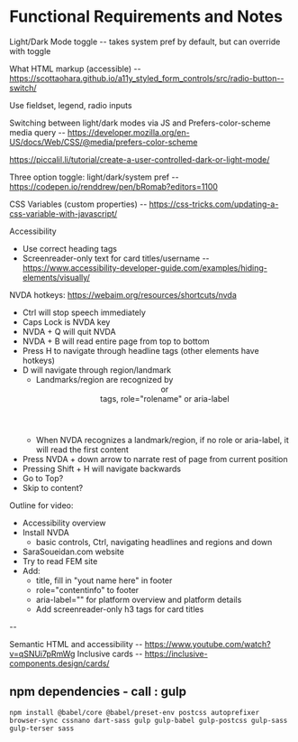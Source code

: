 # Functional Requirements and Notes

Light/Dark Mode toggle -- takes system pref by default, but can override with toggle

What HTML markup (accessible) -- https://scottaohara.github.io/a11y_styled_form_controls/src/radio-button--switch/

Use fieldset, legend, radio inputs

Switching between light/dark modes via JS and Prefers-color-scheme media query -- https://developer.mozilla.org/en-US/docs/Web/CSS/@media/prefers-color-scheme

https://piccalil.li/tutorial/create-a-user-controlled-dark-or-light-mode/

Three option toggle: light/dark/system pref -- https://codepen.io/renddrew/pen/bRomab?editors=1100

CSS Variables (custom properties) -- https://css-tricks.com/updating-a-css-variable-with-javascript/

Accessibility

- Use correct heading tags
- Screenreader-only text for card titles/username -- https://www.accessibility-developer-guide.com/examples/hiding-elements/visually/

NVDA hotkeys:
https://webaim.org/resources/shortcuts/nvda

- Ctrl will stop speech immediately
- Caps Lock is NVDA key
- NVDA + Q will quit NVDA
- NVDA + B will read entire page from top to bottom
- Press H to navigate through headline tags (other elements have hotkeys)
- D will navigate through region/landmark
  - Landmarks/region are recognized by <header> or <main> tags, role="rolename" or aria-label
  - When NVDA recognizes a landmark/region, if no role or aria-label, it will read the first content
- Press NVDA + down arrow to narrate rest of page from current position
- Pressing Shift + H will navigate backwards
- Go to Top?
- Skip to content?

Outline for video:

- Accessibility overview
- Install NVDA
  - basic controls, Ctrl, navigating headlines and regions and down
- SaraSoueidan.com website
- Try to read FEM site
- Add:
  - title, fill in "yout name here" in footer
  - role="contentinfo" to footer
  - aria-label="" for platform overview and platform details
  - Add screenreader-only h3 tags for card titles

--

Semantic HTML and accessibility -- https://www.youtube.com/watch?v=qSNUi7pRmWg
Inclusive cards -- https://inclusive-components.design/cards/

## npm dependencies - call : gulp
```
npm install @babel/core @babel/preset-env postcss autoprefixer browser-sync cssnano dart-sass gulp gulp-babel gulp-postcss gulp-sass gulp-terser sass
```


